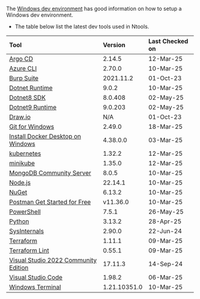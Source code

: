 The [Windows dev environment](https://learn.microsoft.com/en-us/windows/dev-environment/) has good information on how to setup a Windows dev environment.

- The table below list the latest dev tools used in Ntools.

| Tool                                                                                                       | Version     | Last Checked on |
| :--------------------------------------------------------------------------------------------------------- | :---------- | :-------------- |
| [Argo CD](https://github.com/argoproj/argo-cd/releases/)                                                  | 2.14.5      | 12-Mar-25       |
| [Azure CLI](https://learn.microsoft.com/en-us/cli/azure/install-azure-cli-windows?pivots=msi)             | 2.70.0      | 10-Mar-25       |
| [Burp Suite](https://portswigger.net/burp/communitydownload)                                              | 2021.11.2   | 01-Oct-23       |
| [Dotnet Runtime](https://dotnet.microsoft.com/en-us/download/dotnet)                                      | 9.0.2       | 10-Mar-25       |
| [Dotnet8 SDK](https://dotnet.microsoft.com/en-us/download/dotnet)                                         | 8.0.408     | 02-May-25       |
| [Dotnet9 Runtime](https://dotnet.microsoft.com/en-us/download/dotnet)                                     | 9.0.203     | 02-May-25       |
| [Draw.io](https://app.diagrams.net/)                                                                      | N/A         | 01-Oct-23       |
| [Git for Windows](https://git-scm.com/downloads)                                                          | 2.49.0      | 18-Mar-25       |
| [Install Docker Desktop on Windows](https://docs.docker.com/docker-for-windows/install/)                  | 4.38.0.0    | 03-Mar-25       |
| [kubernetes](https://github.com/kubernetes/kubernetes/releases)                                           | 1.32.2      | 12-Mar-25       |
| [minikube](https://github.com/kubernetes/minikube/releases/)                                              | 1.35.0      | 12-Mar-25       |
| [MongoDB Community Server](https://www.mongodb.com/try/download/community)                                | 8.0.5       | 10-Mar-25       |
| [Node.js](https://nodejs.org/en/download/)                                                                | 22.14.1     | 10-Mar-25       |
| [NuGet](https://www.nuget.org/downloads)                                                                  | 6.13.2      | 10-Mar-25       |
| [Postman Get Started for Free](https://www.postman.com/downloads/)                                        | v11.36.0    | 10-Mar-25       |
| [PowerShell](https://github.com/PowerShell/PowerShell/releases)                                           | 7.5.1       | 26-May-25       |
| [Python](https://www.python.org/downloads/)                                                               | 3.13.2      | 28-Apr-25       |
| [SysInternals](https://learn.microsoft.com/en-us/sysinternals/)                                           | 2.90.0      | 22-Jun-24       |
| [Terraform](https://releases.hashicorp.com/terraform)                                                     | 1.11.1      | 09-Mar-25       |
| [Terraform Lint](https://github.com/terraform-linters/tflint/releases)                                    | 0.55.1      | 09-Mar-25       |
| [Visual Studio 2022 Community Edition](https://visualstudio.microsoft.com/vs/community/)                  | 17.11.3     | 14-Sep-24       |
| [Visual Studio Code](https://code.visualstudio.com/download)                                              | 1.98.2      | 06-Mar-25       |
| [Windows Terminal](https://www.microsoft.com/en-us/p/windows-terminal/9n0dx20hk701)                       | 1.21.10351.0| 10-Mar-25       |